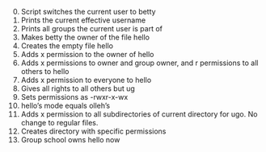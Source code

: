 0. Script switches the current user to betty
1. Prints the current effective username
2. Prints all groups the current user is part of
3. Makes betty the owner of the file hello
4. Creates the empty file hello
5. Adds x permission to the owner of hello
6. Adds x permissions to owner and group owner, and r permissions to all others to hello
7. Adds x permission to everyone to hello 
8. Gives all rights to all others but ug
9. Sets permissions as -rwxr-x-wx
10. hello’s mode equals olleh’s
11. Adds x permission to all subdirectories of current directory for ugo. No change to regular files.
12. Creates directory with specific permissions
13. Group school owns hello now
